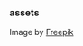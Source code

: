 



### assets
Image by <a href="https://www.freepik.com/free-vector/hand-drawn-flat-design-people-waving-illustration_20859175.htm#query=welcome&position=2&from_view=search&track=sph">Freepik</a>